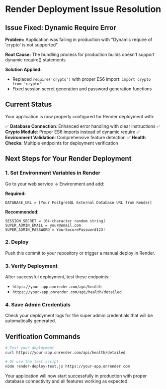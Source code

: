 # Render Deployment Issue Resolution

## Issue Fixed: Dynamic Require Error

**Problem:** Application was failing in production with "Dynamic require of 'crypto' is not supported"

**Root Cause:** The bundling process for production builds doesn't support dynamic require() statements

**Solution Applied:**
- Replaced `require('crypto')` with proper ES6 import: `import crypto from 'crypto'`
- Fixed session secret generation and password generation functions

## Current Status

Your application is now properly configured for Render deployment with:

✅ **Database Connection**: Enhanced error handling with clear instructions
✅ **Crypto Module**: Proper ES6 imports instead of dynamic require
✅ **Environment Validation**: Comprehensive feature detection
✅ **Health Checks**: Multiple endpoints for deployment verification

## Next Steps for Your Render Deployment

### 1. Set Environment Variables in Render

Go to your web service → Environment and add:

**Required:**
```
DATABASE_URL = [Your PostgreSQL External Database URL from Render]
```

**Recommended:**
```
SESSION_SECRET = [64-character random string]
SUPER_ADMIN_EMAIL = your@email.com
SUPER_ADMIN_PASSWORD = YourSecurePassword123!
```

### 2. Deploy

Push this commit to your repository or trigger a manual deploy in Render.

### 3. Verify Deployment

After successful deployment, test these endpoints:
- `https://your-app.onrender.com/api/health`
- `https://your-app.onrender.com/api/health/detailed`

### 4. Save Admin Credentials

Check your deployment logs for the super admin credentials that will be automatically generated.

## Verification Commands

```bash
# Test your deployment
curl https://your-app.onrender.com/api/health/detailed

# Or use the test script
node render-deploy-test.js https://your-app.onrender.com
```

Your application will now start successfully in production with proper database connectivity and all features working as expected.